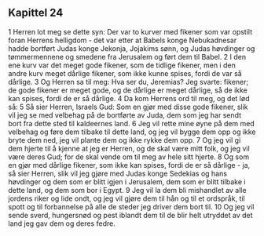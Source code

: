 ## Kapittel 24

1 Herren lot meg se dette syn: Der var to kurver med fikener som var opstilt foran Herrens helligdom - det var etter at Babels konge Nebukadnesar hadde bortført Judas konge Jekonja, Jojakims sønn, og Judas høvdinger og tømmermennene og smedene fra Jerusalem og ført dem til Babel.
2 I den ene kurv var det meget gode fikener, som de tidlige fikener, men i den andre kurv meget dårlige fikener, som ikke kunne spises, fordi de var så dårlige.
3 Og Herren sa til meg: Hva ser du, Jeremias? Jeg svarte: fikener; de gode fikener er meget gode, og de dårlige er meget dårlige, så de ikke kan spises, fordi de er så dårlige.
4 Da kom Herrens ord til meg, og det lød så:
5 Så sier Herren, Israels Gud: Som en gjør med disse gode fikener, slik vil jeg se med velbehag på de bortførte av Juda, dem som jeg har sendt bort fra dette sted til kaldeernes land.
6 Jeg vil rette mine øyne på dem med velbehag og føre dem tilbake til dette land, og jeg vil bygge dem opp og ikke bryte dem ned, jeg vil plante dem og ikke rykke dem opp.
7 Og jeg vil gi dem hjerte til å kjenne at jeg er Herren, og de skal være mitt folk, og jeg vil være deres Gud; for de skal vende om til meg av hele sitt hjerte.
8 Og som en gjør med dårlige fikener, som ikke kan spises, fordi de er så dårlige - ja, så sier Herren, slik vil jeg gjøre med Judas konge Sedekias og hans høvdinger og dem som er blitt igjen i Jerusalem, dem som er blitt tilbake i dette land, og dem som bor i Egypt.
9 Jeg vil la dem bli mishandlet av alle jordens riker og lide ondt, og jeg vil gjøre dem til hån og til et ordspråk, til spott og til forbannelse på alle de steder jeg driver dem bort til.
10 Og jeg vil sende sverd, hungersnød og pest iblandt dem til de blir helt utryddet av det land jeg gav dem og deres fedre.

